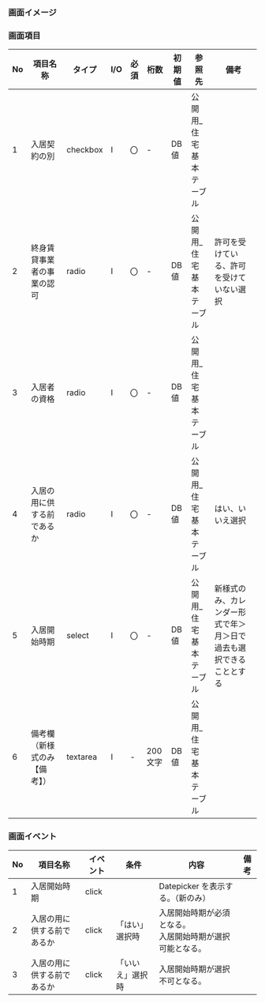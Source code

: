 ### 画面イメージ


### 画面項目
| No | 項目名称                     | タイプ   | I/O | 必須 | 桁数    | 初期値 | 参照先                  | 備考                                                               |
| -- | ---------------------------- | -------- | --- | ---- | ------- | ------ | ----------------------- | ------------------------------------------------------------------ |
| 1  | 入居契約の別                 | checkbox | I   | 〇   | -       | DB値   | 公開用_住宅基本テーブル |                                                                    |
| 2  | 終身賃貸事業者の事業の認可   | radio    | I   | 〇   | -       | DB値   | 公開用_住宅基本テーブル | 許可を受けている、許可を受けていない選択                           |
| 3  | 入居者の資格                 | radio    | I   | 〇   | -       | DB値   | 公開用_住宅基本テーブル |                                                                    |
| 4  | 入居の用に供する前であるか   | radio    | I   | 〇   | -       | DB値   | 公開用_住宅基本テーブル | はい、いいえ選択                                                   |
| 5  | 入居開始時期                 | select   | I   | 〇   | -       | DB値   | 公開用_住宅基本テーブル | 新様式のみ、カレンダー形式で年＞月＞日で過去も選択できることとする |
| 6  | 備考欄（新様式のみ【備考】） | textarea | I   | -    | 200文字 | DB値   | 公開用_住宅基本テーブル |                                                                    |

### 画面イベント

| No | 項目名称                   | イベント | 条件             | 内容                            | 備考 |
| -- | -------------------------- | -------- | ---------------- | ------------------------------- | ---- |
| 1  | 入居開始時期               | click    |                  | Datepicker を表示する。（新のみ） |      |
| 2  | 入居の用に供する前であるか | click    | 「はい」選択時   |   入居開始時期が必須となる。<br> 入居開始時期が選択可能となる。|      |
| 3  | 入居の用に供する前であるか | click    | 「いいえ」選択時 |   入居開始時期が選択不可となる。



